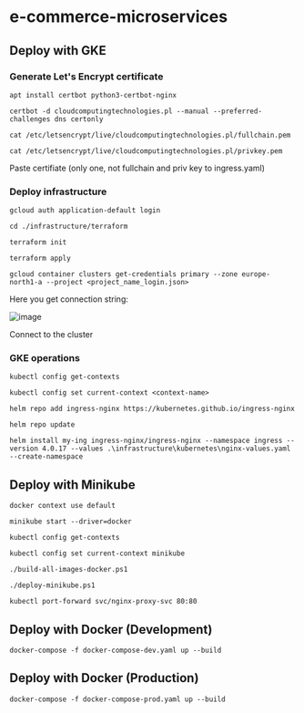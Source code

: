 # e-commerce-microservices

## Deploy with GKE

### Generate Let's Encrypt certificate

```
apt install certbot python3-certbot-nginx
```

```
certbot -d cloudcomputingtechnologies.pl --manual --preferred-challenges dns certonly
```

```
cat /etc/letsencrypt/live/cloudcomputingtechnologies.pl/fullchain.pem
```

```
cat /etc/letsencrypt/live/cloudcomputingtechnologies.pl/privkey.pem
```

Paste certifiate (only one, not fullchain and priv key to ingress.yaml)

### Deploy infrastructure

```
gcloud auth application-default login
```

```
cd ./infrastructure/terraform

```

```
terraform init
```

```
terraform apply
```

```
gcloud container clusters get-credentials primary --zone europe-north1-a --project <project_name_login.json>
```

Here you get connection string:

![image](https://github.com/heyimjustalex/e-commerce-microservices/assets/21158649/898cebe7-123f-4772-bd11-ef4681d1f45b)



Connect to the cluster

### GKE operations

```
kubectl config get-contexts
```

```
kubectl config set current-context <context-name>
```

```
helm repo add ingress-nginx https://kubernetes.github.io/ingress-nginx
```

```
helm repo update
```

```
helm install my-ing ingress-nginx/ingress-nginx --namespace ingress --version 4.0.17 --values .\infrastructure\kubernetes\nginx-values.yaml --create-namespace
```

## Deploy with Minikube

```
docker context use default
```

```
minikube start --driver=docker
```

```
kubectl config get-contexts
```

```
kubectl config set current-context minikube
```

```
./build-all-images-docker.ps1
```

```
./deploy-minikube.ps1
```

```
kubectl port-forward svc/nginx-proxy-svc 80:80
```

## Deploy with Docker (Development)

```
docker-compose -f docker-compose-dev.yaml up --build
```

## Deploy with Docker (Production)

```
docker-compose -f docker-compose-prod.yaml up --build
```
